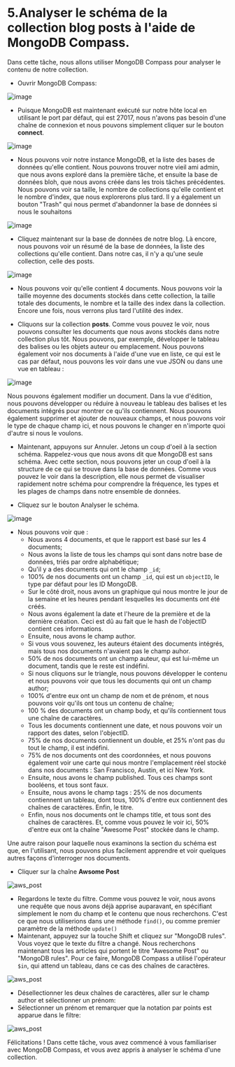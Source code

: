 # 5.Analyser le schéma de la collection blog posts à l'aide de MongoDB Compass.

Dans cette tâche, nous allons utiliser MongoDB Compass pour analyser le contenu de notre collection.

* Ouvrir MongoDB Compass:

![image](https://user-images.githubusercontent.com/73080397/212380556-6bacbff1-a6e1-478c-869b-1e731562aeb6.png)

* Puisque MongoDB est maintenant exécuté sur notre hôte local en utilisant le port par défaut, qui est 27017, nous n'avons pas besoin d'une chaîne de connexion et nous pouvons simplement cliquer sur le bouton **connect**. 

![image](https://user-images.githubusercontent.com/73080397/212380639-80a36d0c-cfaf-45a8-bd5d-1e7192efca6a.png)

* Nous pouvons voir notre instance MongoDB, et la liste des bases de données qu'elle contient. Nous pouvons trouver notre vieil ami admin, que nous avons exploré dans la première tâche, et ensuite la base de données bloh, que nous avons créée dans les trois tâches précédentes. Nous pouvons voir sa taille, le nombre de collections qu'elle contient et le nombre d'index, que nous explorerons plus tard. Il y a également un bouton "Trash" qui nous permet d'abandonner la base de données si nous le souhaitons

![image](https://user-images.githubusercontent.com/73080397/212381436-2d2bf9a0-0d28-4fd2-a63f-3883c39e323a.png)

* Cliquez maintenant sur la base de données de notre blog. Là encore, nous pouvons voir un résumé de la base de données, la liste des collections qu'elle contient. Dans notre cas, il n'y a qu'une seule collection, celle des posts.

![image](https://user-images.githubusercontent.com/73080397/212381914-736b3ac5-ec46-4caa-93e3-2c45d5acb267.png)

* Nous pouvons voir qu'elle contient 4 documents. Nous pouvons voir la taille moyenne des documents stockés dans cette collection, la taille totale des documents, le nombre et la taille des index dans la collection. Encore une fois, nous verrons plus tard l'utilité des index. 

* Cliquons sur la collection **posts**. Comme vous pouvez le voir, nous pouvons consulter les documents que nous avons stockés dans notre collection plus tôt. Nous pouvons, par exemple, développer le tableau des balises ou les objets auteur ou emplacement. Nous pouvons également voir nos documents à l'aide d'une vue en liste, ce qui est le cas par défaut, nous pouvons les voir dans une vue JSON ou dans une vue en tableau :

![image](https://user-images.githubusercontent.com/73080397/212382344-323664fc-437b-407b-a929-bd190a89b953.png)

Nous pouvons également modifier un document. Dans la vue d'édition, nous pouvons développer ou réduire à nouveau le tableau des balises et les documents intégrés pour montrer ce qu'ils contiennent. Nous pouvons également supprimer et ajouter de nouveaux champs, et nous pouvons voir le type de chaque champ ici, et nous pouvons le changer en n'importe quoi d'autre si nous le voulons. 

* Maintenant, appuyons sur Annuler. Jetons un coup d'oeil à la section schéma. Rappelez-vous que nous avons dit que MongoDB est sans schéma. Avec cette section, nous pouvons jeter un coup d'oeil à la structure de ce qui se trouve dans la base de données. Comme vous pouvez le voir dans la description, elle nous permet de visualiser rapidement notre schéma pour comprendre la fréquence, les types et les plages de champs dans notre ensemble de données. 

* Cliquez sur le bouton Analyser le schéma. 

![image](https://user-images.githubusercontent.com/73080397/212384983-d40e40e4-a132-45a3-966d-8c0b27599381.png)

* Nous pouvons voir que :
  * Nous avons 4 documents, et que le rapport est basé sur les 4 documents;
  * Nous avons la liste de tous les champs qui sont dans notre base de données, triés par ordre alphabétique;
  * Qu'il y a des documents qui ont le champ `_id`;
  * 100% de nos documents ont un champ `_id`, qui est un `objectID`, le type par défaut pour les ID MongoDB. 
  * Sur le côté droit, nous avons un graphique qui nous montre le jour de la semaine et les heures pendant lesquelles les documents ont été créés. 
  * Nous avons également la date et l'heure de la première et de la dernière création. Ceci est dû au fait que le hash de l'objectID contient ces informations. 
  * Ensuite, nous avons le champ author. 
  * Si vous vous souvenez, les auteurs étaient des documents intégrés, mais tous nos documents n'avaient pas le champ auhor. 
  * 50% de nos documents ont un champ auteur, qui est lui-même un document, tandis que le reste est indéfini. 
  * Si nous cliquons sur le triangle,  nous pouvons développer le contenu et nous pouvons voir que tous les documents qui ont un champ author;
  * 100% d'entre eux ont un champ de nom et de prénom, et nous pouvons voir qu'ils ont tous un contenu de chaîne; 
  * 100 % des documents ont un champ body, et qu'ils contiennent tous une chaîne de caractères. 
  * Tous les documents contiennent une date, et nous pouvons voir un rapport des dates, selon l'objectID. 
  * 75% de nos documents contiennent un double, et 25% n'ont pas du tout le champ, il est indéfini. 
  * 75% de nos documents ont des coordonnées, et nous pouvons également voir une carte qui nous montre l'emplacement réel stocké dans nos documents : San Francisco, Austin, et ici New York. 
  * Ensuite, nous avons le champ published. Tous ces champs sont booléens, et tous sont faux. 
  * Ensuite, nous avons le champ tags : 25% de nos documents contiennent un tableau, dont tous, 100% d'entre eux contiennent des chaînes de caractères. Enfin, le titre. 
  * Enfin, nous nos documents ont le champs title, et tous sont des chaînes de caractères. Et, comme vous pouvez le voir ici, 50% d'entre eux ont la chaîne "Awesome Post" stockée dans le champ.

Une autre raison pour laquelle nous examinons la section du schéma est que, en l'utilisant, nous pouvons plus facilement apprendre et voir quelques autres façons d'interroger nos documents. 

* Cliquer sur la chaîne **Awsome Post**

![aws_post](https://user-images.githubusercontent.com/73080397/212388211-5761df07-c8db-48ab-811d-4559a063238d.png)

* Regardons le texte du filtre. Comme vous pouvez le voir, nous avons une requête que nous avons déjà apprise auparavant, en spécifiant simplement le nom du champ et le contenu que nous recherchons. C'est ce que nous utiliserions dans une méthode `find()`, ou comme premier paramètre de la méthode `update()`
* Maintenant, appuyez sur la touche Shift et cliquez sur "MongoDB rules". Vous voyez que le texte du filtre a changé. Nous recherchons maintenant tous les articles qui portent le titre "Awesome Post" ou "MongoDB rules". Pour ce faire, MongoDB Compass a utilisé l'opérateur `$in`, qui attend un tableau, dans ce cas des chaînes de caractères. 

![aws_post](https://user-images.githubusercontent.com/73080397/212390444-5757dd1f-e4f6-4679-8d2c-d76915e8671d.png)

* Désellectionner les deux chaînes de caractères, aller sur le champ author et sélectionner un prénom:
* Sélectionner un prénom et remarquer que la notation par points est apparue dans le filtre:

![aws_post](https://user-images.githubusercontent.com/73080397/212391567-54fee95d-c793-44fe-8d06-f83031eab517.png)

Félicitations ! Dans cette tâche, vous avez commencé à vous familiariser avec MongoDB Compass, et vous avez appris à analyser le schéma d'une collection. 

